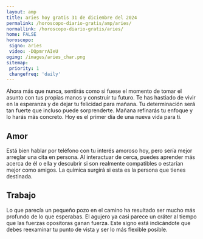 ```yaml
---
layout: amp
title: aries hoy gratis 31 de diciembre del 2024 
permalink: /horoscopo-diario-gratis/amp/aries/
normallink: /horoscopo-diario-gratis/aries/
home: FALSE
horoscopo:
 signo: aries
 video: -DQpmrrAIeU
ogimg: /images/aries_char.png
sitemap:
 priority: 1
 changefreq: 'daily'
---
```



Ahora más que nunca, sentirás como si fuese el momento de tomar el asunto con tus propias manos y construir tu futuro. Te has hastiado de vivir en la esperanza y de dejar tu felicidad para mañana. Tu determinación será tan fuerte que incluso puede sorprenderte. Mañana refinarás tu enfoque y lo harás más concreto. Hoy es el primer día de una nueva vida para ti.

## Amor

Está bien hablar por teléfono con tu interés amoroso hoy, pero sería mejor arreglar una cita en persona. Al interactuar de cerca, puedes aprender más acerca de él o ella y descubrir si son realmente compatibles o estarían mejor como amigos. La química surgirá si esta es la persona que tienes destinada.

## Trabajo

Lo que parecía un pequeño pozo en el camino ha resultado ser mucho más profundo de lo que esperabas. El agujero ya casi parece un cráter al tiempo que las fuerzas opositoras ganan fuerza. Este signo está indicándote que debes reexaminar tu punto de vista y ser lo más flexible posible.